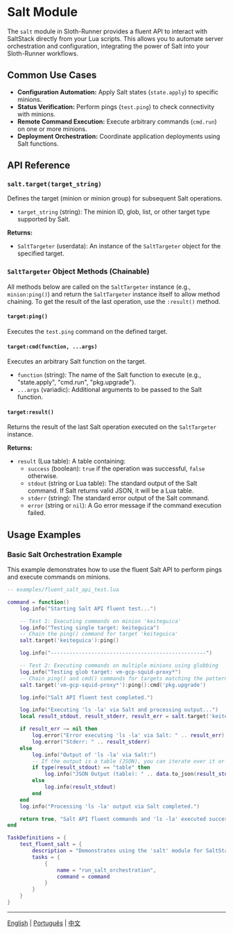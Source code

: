 # Salt Module

The `salt` module in Sloth-Runner provides a fluent API to interact with SaltStack directly from your Lua scripts. This allows you to automate server orchestration and configuration, integrating the power of Salt into your Sloth-Runner workflows.

## Common Use Cases

*   **Configuration Automation:** Apply Salt states (`state.apply`) to specific minions.
*   **Status Verification:** Perform pings (`test.ping`) to check connectivity with minions.
*   **Remote Command Execution:** Execute arbitrary commands (`cmd.run`) on one or more minions.
*   **Deployment Orchestration:** Coordinate application deployments using Salt functions.

## API Reference

### `salt.target(target_string)`

Defines the target (minion or minion group) for subsequent Salt operations.

*   `target_string` (string): The minion ID, glob, list, or other target type supported by Salt.

**Returns:**
*   `SaltTargeter` (userdata): An instance of the `SaltTargeter` object for the specified target.

### `SaltTargeter` Object Methods (Chainable)

All methods below are called on the `SaltTargeter` instance (e.g., `minion:ping()`) and return the `SaltTargeter` instance itself to allow method chaining. To get the result of the last operation, use the `:result()` method.

#### `target:ping()`

Executes the `test.ping` command on the defined target.

#### `target:cmd(function, ...args)`

Executes an arbitrary Salt function on the target.

*   `function` (string): The name of the Salt function to execute (e.g., "state.apply", "cmd.run", "pkg.upgrade").
*   `...args` (variadic): Additional arguments to be passed to the Salt function.

#### `target:result()`

Returns the result of the last Salt operation executed on the `SaltTargeter` instance.

**Returns:**
*   `result` (Lua table): A table containing:
    *   `success` (boolean): `true` if the operation was successful, `false` otherwise.
    *   `stdout` (string or Lua table): The standard output of the Salt command. If Salt returns valid JSON, it will be a Lua table.
    *   `stderr` (string): The standard error output of the Salt command.
    *   `error` (string or `nil`): A Go error message if the command execution failed.

## Usage Examples

### Basic Salt Orchestration Example

This example demonstrates how to use the fluent Salt API to perform pings and execute commands on minions.

```lua
-- examples/fluent_salt_api_test.lua

command = function()
    log.info("Starting Salt API fluent test...")

    -- Test 1: Executing commands on minion 'keiteguica'
    log.info("Testing single target: keiteguica")
    -- Chain the ping() command for target 'keiteguica'
    salt.target('keiteguica'):ping()

    log.info("--------------------------------------------------")

    -- Test 2: Executing commands on multiple minions using globbing
    log.info("Testing glob target: vm-gcp-squid-proxy*")
    -- Chain ping() and cmd() commands for targets matching the pattern
    salt.target('vm-gcp-squid-proxy*'):ping():cmd('pkg.upgrade')

    log.info("Salt API fluent test completed.")

    log.info("Executing 'ls -la' via Salt and processing output...")
    local result_stdout, result_stderr, result_err = salt.target('keiteguica'):cmd('cmd.run', 'ls -la'):result()

    if result_err ~= nil then
        log.error("Error executing 'ls -la' via Salt: " .. result_err)
        log.error("Stderr: " .. result_stderr)
    else
        log.info("Output of 'ls -la' via Salt:")
        -- If the output is a table (JSON), you can iterate over it or convert it to string
        if type(result_stdout) == "table" then
            log.info("JSON Output (table): " .. data.to_json(result_stdout))
        else
            log.info(result_stdout)
        end
    end
    log.info("Processing 'ls -la' output via Salt completed.")

    return true, "Salt API fluent commands and 'ls -la' executed successfully."
end

TaskDefinitions = {
    test_fluent_salt = {
        description = "Demonstrates using the 'salt' module for SaltStack orchestration.",
        tasks = {
            {
                name = "run_salt_orchestration",
                command = command
            }
        }
    }
}
```

---
[English](./salt.md) | [Português](../../pt/modules/salt.md) | [中文](../../zh/modules/salt.md)